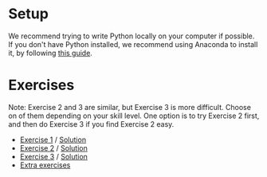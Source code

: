 # Setup
We recommend trying to write Python locally on your computer if possible. 
If you don't have Python installed, we recommend using Anaconda to install it, by following  [this guide](https://lexnederbragt.github.io/python-novice-MBV3070-H19/setup/).



# Exercises
Note: Exercise 2 and 3 are similar, but Exercise 3 is more difficult. Choose on of them depending on your skill level. 
One option is to try Exercise 2 first, and then do Exercise 3 if you find Exercise 2 easy.

* [Exercise 1](https://github.com/ivargr/bios3010-python/blob/master/Exercise1.md) / [Solution](https://github.com/ivargr/bios3010-python/blob/master/Exercise1-solution.py)
* [Exercise 2](https://github.com/ivargr/bios3010-python/blob/master/Exercise2.md) / [Solution](https://github.com/ivargr/bios3010-python/blob/master/Exercise2-solution.py)
* [Exercise 3](https://github.com/ivargr/bios3010-python/blob/master/Exercise3.md) / [Solution](https://github.com/ivargr/bios3010-python/blob/master/Exercise3-solution.py)
* [Extra exercises](https://github.com/ivargr/bios3010-python/blob/master/Extra-exercises.md)


